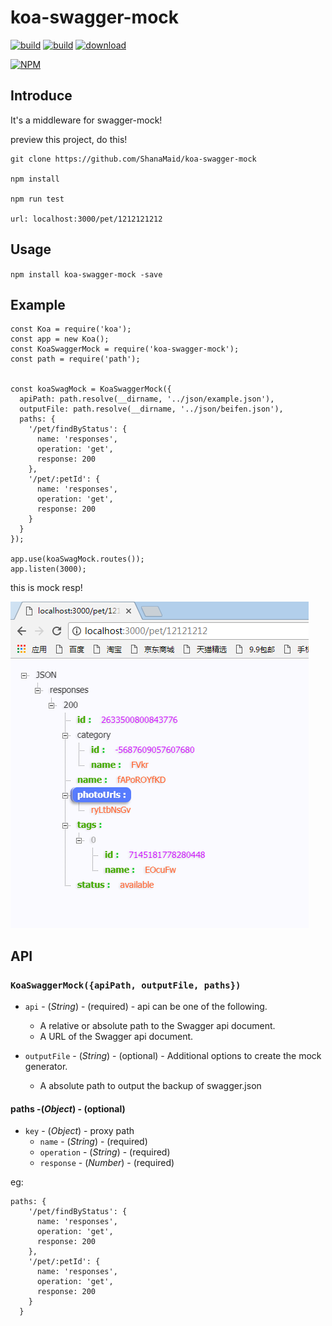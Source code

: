 # koa-swagger-mock
[![build](https://img.shields.io/npm/v/koa-swagger-mock.svg?style=flat-square)](https://www.npmjs.com/package/koa-swagger-mock) 
[![build](https://img.shields.io/npm/l/express.svg)](https://www.npmjs.com/package/koa-swagger-mock)
[![download](https://img.shields.io/npm/dt/koa-swagger-mock.svg?style=flat-square)](https://www.npmjs.com/package/koa-swagger-mock)

[![NPM](https://nodei.co/npm/koa-swagger-mock.png?downloads=true&downloadRank=true&stars=true)](https://nodei.co/npm/koa-swagger-mock/)
## Introduce
It's a middleware for swagger-mock!

preview this project, do this!
```
git clone https://github.com/ShanaMaid/koa-swagger-mock

npm install

npm run test

url: localhost:3000/pet/1212121212
```

## Usage
`npm install koa-swagger-mock -save`

## Example
```
const Koa = require('koa');
const app = new Koa();
const KoaSwaggerMock = require('koa-swagger-mock');
const path = require('path');


const koaSwagMock = KoaSwaggerMock({
  apiPath: path.resolve(__dirname, '../json/example.json'),
  outputFile: path.resolve(__dirname, '../json/beifen.json'),
  paths: {
    '/pet/findByStatus': {
      name: 'responses',
      operation: 'get',
      response: 200
    },
    '/pet/:petId': {
      name: 'responses',
      operation: 'get',
      response: 200
    }
  }
});

app.use(koaSwagMock.routes());
app.listen(3000);
```
this is mock resp!

![mock resp](./example/example.png)

## API
### `KoaSwaggerMock({apiPath, outputFile, paths})`

* `api` - (*String*) - (required) - api can be one of the following.
    - A relative or absolute path to the Swagger api document.
    - A URL of the Swagger api document.

* `outputFile` - (*String*) - (optional) - Additional options to create the mock generator.
    -  A absolute path to output the backup of swagger.json

#### paths -(*Object*) - (optional)
* `key` - (*Object*) - proxy path
    - `name` - (*String*) - (required)
    - `operation` - (*String*) - (required)
    - `response` - (*Number*) - (required)

eg:
```
paths: {
    '/pet/findByStatus': {
      name: 'responses',
      operation: 'get',
      response: 200
    },
    '/pet/:petId': {
      name: 'responses',
      operation: 'get',
      response: 200
    }
  }
```
